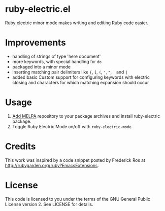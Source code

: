 ruby-electric.el
================

Ruby electric minor mode makes writing and editing Ruby code easier.

Improvements
============

* handling of strings of type 'here document'
* more keywords, with special handling for `do`
* packaged into a minor mode
* inserting matching pair delimiters like `{`, `[`, `(`, `'`, `"`, `'` and `|`
* added basic Custom support for configuring keywords with electric closing and characters for which matching expansion should occur

Usage
=====

1. [Add MELPA](http://melpa.milkbox.net/#installing) repository to your package archives and install ruby-electric package.
2. Toggle Ruby Electric Mode on/off with `ruby-electric-mode`.

Credits
=======

This work was inspired by a code snippet posted by Frederick Ros at
http://rubygarden.org/ruby?EmacsExtensions.

License
=======

This code is licensed to you under the terms of the GNU General Public
License version 2. See LICENSE for details.
